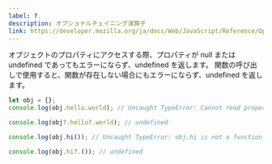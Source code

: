 ```yaml
---
label: ?.
description: オプショナルチェイニング演算子
link: https://developer.mozilla.org/ja/docs/Web/JavaScript/Reference/Operators/Optional_chaining
---
```


オブジェクトのプロパティにアクセスする際、プロパティが null または undefined であってもエラーにならず、undefined を返します。
関数の呼び出しで使用すると、関数が存在しない場合にもエラーにならず、undefined を返します。

```typescript
let obj = {};
console.log(obj.hello.world); // Uncaught TypeError: Cannot read property 'world' of undefined

console.log(obj?.hello?.world); // undefined

console.log(obj.hi()); // Uncaught TypeError: obj.hi is not a function

console.log(obj.hi?.()); // undefined
```
